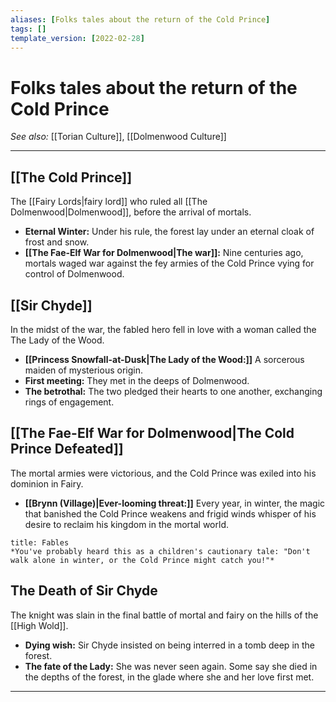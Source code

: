 ```yaml
---
aliases: [Folks tales about the return of the Cold Prince]
tags: []
template_version: [2022-02-28]
---
```

# Folks tales about the return of the Cold Prince
*See also:* [[Torian Culture]], [[Dolmenwood Culture]]
___
## [[The Cold Prince]]
The [[Fairy Lords|fairy lord]] who ruled all [[The Dolmenwood|Dolmenwood]], before the arrival of mortals.
- **Eternal Winter:** Under his rule, the forest lay under an eternal cloak of frost and snow.
- **[[The Fae-Elf War for Dolmenwood|The war]]:** Nine centuries ago, mortals waged war against the fey armies of the Cold Prince vying for control of Dolmenwood.

## [[Sir Chyde]]
In the midst of the war, the fabled hero fell in love with a woman called the The Lady of the Wood.
- **[[Princess Snowfall-at-Dusk|The Lady of the Wood:]]** A sorcerous maiden of mysterious origin.
- **First meeting:** They met in the deeps of Dolmenwood.
- **The betrothal:** The two pledged their hearts to one another, exchanging rings of engagement.

## [[The Fae-Elf War for Dolmenwood|The Cold Prince Defeated]]
The mortal armies were victorious, and the Cold Prince was exiled into his dominion in Fairy.
- **[[Brynn (Village)|Ever-looming threat:]]** Every year, in winter, the magic that banished the Cold Prince weakens and frigid winds whisper of his desire to reclaim his kingdom in the mortal world.
```ad-note
title: Fables
*You've probably heard this as a children's cautionary tale: "Don't walk alone in winter, or the Cold Prince might catch you!"*
```

## The Death of Sir Chyde
The knight was slain in the final battle of mortal and fairy on the hills of the [[High Wold]].

- **Dying wish:** Sir Chyde insisted on being interred in a tomb deep in the forest.
- **The fate of the Lady:** She was never seen again. Some say she died in the depths of the forest, in the glade where she and her love first met.

---
